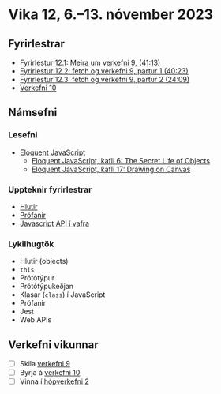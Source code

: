# Vika 12, 6.–13. nóvember 2023

## Fyrirlestrar

- [Fyrirlestur 12.1: Meira um verkefni 9, (41:13)](https://youtu.be/9tjtQszi-jA)
- [Fyrirlestur 12.2: fetch og verkefni 9, partur 1 (40:23)](https://youtu.be/r-UtKZL9W4U)
- [Fyrirlestur 12.3: fetch og verkefni 9, partur 2 (24:09)](https://youtu.be/PWBQsa1_NUc)
- [Verkefni 10](https://youtu.be/fkHRygbU-fM)

## Námsefni

### Lesefni

- [Eloquent JavaScript](https://eloquentjavascript.net/)
  - [Eloquent JavaScript, kafli 6: The Secret Life of Objects](https://eloquentjavascript.net/06_object.html)
  - [Eloquent JavaScript, kafli 17: Drawing on Canvas](https://eloquentjavascript.net/17_canvas.html)

### Uppteknir fyrirlestrar

- [Hlutir](../namsefni/38.objects/)
- [Prófanir](../namsefni/39.testing/)
- [Javascript API í vafra](../namsefni/40.html5/)

### Lykilhugtök

- Hlutir (objects)
- `this`
- Prótótýpur
- Prótótýpukeðjan
- Klasar (`class`) í JavaScript
- Prófanir
- Jest
- Web APIs

## Verkefni vikunnar

- [ ] Skila [verkefni 9](https://github.com/vefforritun/vef1-2023-v9)
- [ ] Byrja á [verkefni 10](https://github.com/vefforritun/vef1-2023-v10)
- [ ] Vinna í [hópverkefni 2](https://github.com/vefforritun/vef1-2023-h2)
